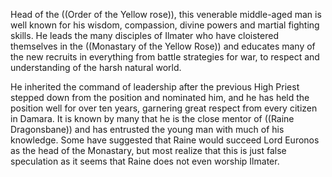 Head of the ((Order of the Yellow rose)), this venerable middle-aged man is well known for his wisdom, compassion, divine powers and martial fighting skills.  He leads the many disciples of Ilmater who have cloistered themselves in the ((Monastary of the Yellow Rose)) and educates many of the new recruits in everything from battle strategies for war, to respect and understanding of the harsh natural world.

He inherited the command of leadership after the previous High Priest stepped down from the position and nominated him, and he has held the position well for over ten years, garnering great respect from every citizen in Damara.  It is known by many that he is the close mentor of ((Raine Dragonsbane)) and has entrusted the young man with much of his knowledge.  Some have suggested that Raine would succeed Lord Euronos as the head of the Monastary, but most realize that this is just false speculation as it seems that Raine does not even worship Ilmater.
